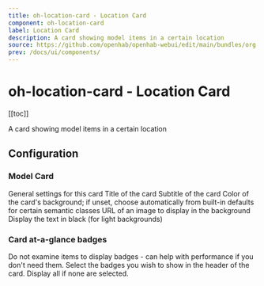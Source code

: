 ```yaml
---
title: oh-location-card - Location Card
component: oh-location-card
label: Location Card
description: A card showing model items in a certain location
source: https://github.com/openhab/openhab-webui/edit/main/bundles/org.openhab.ui/doc/components/oh-location-card.md
prev: /docs/ui/components/
---
```


# oh-location-card - Location Card

<!-- Put a screenshot here if relevant:
![](./images/oh-location-card/header.jpg)
-->

[[toc]]

<!-- Note: you can overwrite the definition-provided description and add your own intro/additional sections instead -->
<!-- DO NOT REMOVE the following comments if you intend to keep the definition-provided description -->
<!-- GENERATED componentDescription -->
A card showing model items in a certain location
<!-- GENERATED /componentDescription -->

## Configuration

<!-- DO NOT REMOVE the following comments -->
<!-- GENERATED props -->
### Model Card
<div class="props">
<PropGroup name="card" label="Model Card">
  General settings for this card
<PropBlock type="TEXT" name="title" label="Title">
  <PropDescription>
    Title of the card
  </PropDescription>
</PropBlock>
<PropBlock type="TEXT" name="subtitle" label="Subtitle">
  <PropDescription>
    Subtitle of the card
  </PropDescription>
</PropBlock>
<PropBlock type="TEXT" name="backgroundColor" label="Background Color">
  <PropDescription>
    Color of the card's background; if unset, choose automatically from built-in defaults for certain semantic classes
  </PropDescription>
  <PropOptions>
    <PropOption value="red" label="Red" />
    <PropOption value="green" label="Green" />
    <PropOption value="blue" label="Blue" />
    <PropOption value="pink" label="Pink" />
    <PropOption value="yellow" label="Yellow" />
    <PropOption value="(empty)" label="Orange" />
    <PropOption value="purple" label="Purple" />
    <PropOption value="deeppurple" label="Deep Purple" />
    <PropOption value="lightblue" label="Light Blue" />
    <PropOption value="teal" label="Teal" />
    <PropOption value="lime" label="Lime" />
    <PropOption value="deeporange" label="Deep Orange" />
    <PropOption value="gray" label="Gray" />
    <PropOption value="black" label="Black" />
  </PropOptions>
</PropBlock>
<PropBlock type="TEXT" name="backgroundImage" label="Background Image">
  <PropDescription>
    URL of an image to display in the background
  </PropDescription>
</PropBlock>
<PropBlock type="BOOLEAN" name="invertText" label="Invert Text">
  <PropDescription>
    Display the text in black (for light backgrounds)
  </PropDescription>
</PropBlock>
</PropGroup>
</div>

### Card at-a-glance badges
<div class="props">
<PropGroup name="glance" label="Card at-a-glance badges">
<PropBlock type="BOOLEAN" name="disableBadges" label="Disable badges">
  <PropDescription>
    Do not examine items to display badges - can help with performance if you don't need them.
  </PropDescription>
</PropBlock>
<PropBlock type="TEXT" name="badges" label="Enabled badges">
  <PropDescription>
    Select the badges you wish to show in the header of the card. Display all if none are selected.
  </PropDescription>
  <PropOptions multiple="true">
    <PropOption value="battery" label="Low Battery Warning" />
    <PropOption value="lights" label="Lights On" />
    <PropOption value="windows" label="Open Windows" />
    <PropOption value="doors" label="Open Doors" />
    <PropOption value="garagedoors" label="Open Garage Doors" />
    <PropOption value="blinds" label="Open Blinds" />
    <PropOption value="presence" label="Presence Detected" />
    <PropOption value="lock" label="Locks" />
    <PropOption value="climate" label="Climate Control Powered On" />
    <PropOption value="screens" label="Screens Powered On" />
    <PropOption value="projectors" label="Projectors Powered On" />
    <PropOption value="speakers" label="Speakers/AV Receivers Powered On" />
    <PropOption value="temperature" label="Average Temperature (+ Setpoint)" />
    <PropOption value="humidity" label="Average Humidity" />
    <PropOption value="luminance" label="Average Luminance" />
  </PropOptions>
</PropBlock>
</PropGroup>
</div>


<!-- GENERATED /props -->

<!-- If applicable describe how properties are forwarded to a underlying component from Framework7, ECharts, etc.:
### Inherited Properties

-->

<!-- If applicable describe the slots recognized by the component and what they represent:
### Slots

#### `default`

The contents of the oh-location-card.

-->

<!-- Add as many examples as desired - put the YAML in a details container when it becomes too long (~150/200+ lines):
## Examples

### Example 1

![](./images/oh-location-card/example1.jpg)

```yaml
component: oh-location-card
config:
  prop1: value1
  prop2: value2
```

### Example 2

![](./images/oh-location-card/example2.jpg)

::: details YAML
```yaml
component: oh-location-card
config:
  prop1: value1
  prop2: value2
slots
```
:::

-->

<!-- Try to clean up URLs to the forum (https://community.openhab.org/t/<threadID>[/<postID>] should suffice)
## Community Resources

- [Community Post 1](https://community.openhab.org/t/12345)
- [Community Post 2](https://community.openhab.org/t/23456)
-->
